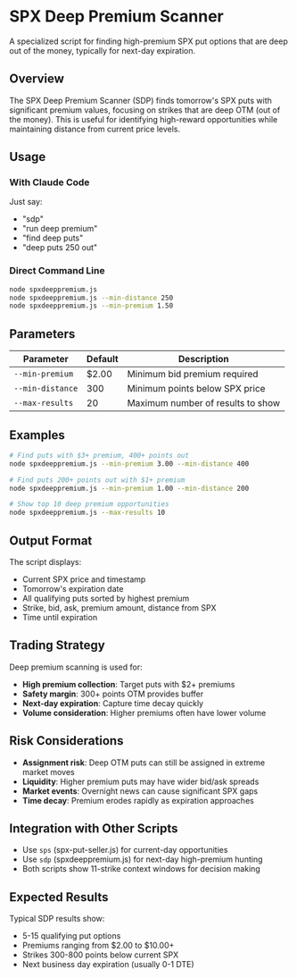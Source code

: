 # SPX Deep Premium Scanner

A specialized script for finding high-premium SPX put options that are deep out of the money, typically for next-day expiration.

## Overview

The SPX Deep Premium Scanner (SDP) finds tomorrow's SPX puts with significant premium values, focusing on strikes that are deep OTM (out of the money). This is useful for identifying high-reward opportunities while maintaining distance from current price levels.

## Usage

### With Claude Code
Just say:
- "sdp"
- "run deep premium" 
- "find deep puts"
- "deep puts 250 out"

### Direct Command Line
```bash
node spxdeeppremium.js
node spxdeeppremium.js --min-distance 250
node spxdeeppremium.js --min-premium 1.50
```

## Parameters

| Parameter | Default | Description |
|-----------|---------|-------------|
| `--min-premium` | $2.00 | Minimum bid premium required |
| `--min-distance` | 300 | Minimum points below SPX price |
| `--max-results` | 20 | Maximum number of results to show |

## Examples

```bash
# Find puts with $3+ premium, 400+ points out
node spxdeeppremium.js --min-premium 3.00 --min-distance 400

# Find puts 200+ points out with $1+ premium
node spxdeeppremium.js --min-premium 1.00 --min-distance 200

# Show top 10 deep premium opportunities
node spxdeeppremium.js --max-results 10
```

## Output Format

The script displays:
- Current SPX price and timestamp
- Tomorrow's expiration date
- All qualifying puts sorted by highest premium
- Strike, bid, ask, premium amount, distance from SPX
- Time until expiration

## Trading Strategy

Deep premium scanning is used for:
- **High premium collection**: Target puts with $2+ premiums
- **Safety margin**: 300+ points OTM provides buffer
- **Next-day expiration**: Capture time decay quickly
- **Volume consideration**: Higher premiums often have lower volume

## Risk Considerations

- **Assignment risk**: Deep OTM puts can still be assigned in extreme market moves
- **Liquidity**: Higher premium puts may have wider bid/ask spreads
- **Market events**: Overnight news can cause significant SPX gaps
- **Time decay**: Premium erodes rapidly as expiration approaches

## Integration with Other Scripts

- Use `sps` (spx-put-seller.js) for current-day opportunities
- Use `sdp` (spxdeeppremium.js) for next-day high-premium hunting
- Both scripts show 11-strike context windows for decision making

## Expected Results

Typical SDP results show:
- 5-15 qualifying put options
- Premiums ranging from $2.00 to $10.00+
- Strikes 300-800 points below current SPX
- Next business day expiration (usually 0-1 DTE)